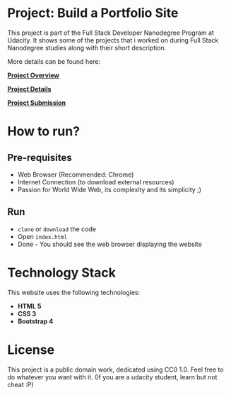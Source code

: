 # Project: Build a Portfolio Site
This project is part of the Full Stack Developer Nanodegree Program at Udacity. It shows some of the projects that i worked on during Full Stack Nanodegree studies along with their short description.

More details can be found here:

**[Project Overview](./project_overview.md)**

**[Project Details](./project_details.md)**

**[Project Submission](./project_submission.md)**

# How to run?

## Pre-requisites
- Web Browser (Recommended: Chrome)
- Internet Connection (to download external resources)
- Passion for World Wide Web, its complexity and its simplicity ;)

## Run
- `clone` or `download` the code
- Open `index.html`
- Done - You should see the web browser displaying the website

# Technology Stack
This website uses the following technologies:
- **HTML 5**
- **CSS 3**
- **Bootstrap 4**

# License
This project is a public domain work, dedicated using CC0 1.0. Feel free to do whatever you want with it. (If you are a udacity student, learn but not cheat :P)
